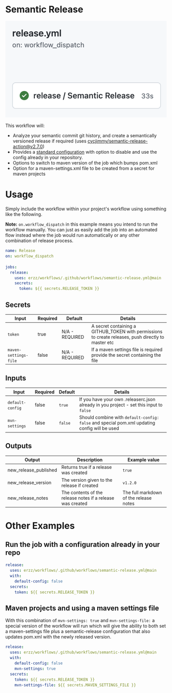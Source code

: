 # Semantic Release

![Semantic-Release Workflow](/media/semantic-release.png)

This workflow will:

- Analyze your semantic commit git history, and create a semantically versioned release if required (uses [cycjimmy/semantic-release-action@v2.7.0](https://github.com/cycjimmy/semantic-release-action))
- Provides a [standard configuration](/.github/workflows/semantic-release-config.json) with option to disable and use the config already in your repository.
- Options to switch to maven version of the job which bumps pom.xml
- Option for a maven-settings.xml file to be created from a secret for maven projects

# Usage

Simply include the workflow within your project's workflow using something like the following.

**Note:** `on.workflow_dispatch` in this example means you intend to run the workflow manually. You can just as easily add the job into an automated flow instead where the job would run automatically or any other combination of release process.

```yaml
name: Release
on: workflow_dispatch

jobs:
  release:
    uses: erzz/workflows/.github/workflows/semantic-release.yml@main
    secrets:
      token: ${{ secrets.RELEASE_TOKEN }}
```

## Secrets

| Input                 | Required | Default        | Details                                                                                             |
| --------------------- | -------- | -------------- | --------------------------------------------------------------------------------------------------- |
| `token`               | true     | N/A - REQUIRED | A secret containing a GITHUB_TOKEN with permissions to create releases, push directly to master etc |
| `maven-settings-file` | false    | N/A - REQUIRED | If a maven settings file is required provide the secret containing the file                         |

## Inputs

| Input            | Required | Default | Details                                                                                        |
| ---------------- | -------- | ------- | ---------------------------------------------------------------------------------------------- |
| `default-config` | false    | `true`  | If you have your own .releaserc.json already in you project - set this input to `false`        |
| `mvn-settings`   | false    | `false` | Should combine with `default-config: false` and special pom.xml updating config will be used   |

## Outputs

| Output                | Description                                                | Example value                          |
| --------------------- | ---------------------------------------------------------- | -------------------------------------- |
| new_release_published | Returns true if a release was created                      | `true`                                 |
| new_release_version   | The version given to the release if created                | `v1.2.0`                               |
| new_release_notes     | The contents of the release notes if a release was created | The full markdown of the release notes |

# Other Examples

## Run the job with a configuration already in your repo

```yaml
release:
  uses: erzz/workflows/.github/workflows/semantic-release.yml@main
  with:
    default-config: false
  secrets:
    token: ${{ secrets.RELEASE_TOKEN }}
```

## Maven projects and using a maven settings file

With this combination of `mvn-settings: true` and `mvn-settings-file:` a special version of the workflow will run which will give the ability to both set a maven-settings file plus a semantic-release configuration that also updates pom.xml with the newly released version.

```yaml
release:
  uses: erzz/workflows/.github/workflows/semantic-release.yml@main
  with:
    default-config: false
    mvn-settings: true
  secrets:
    token: ${{ secrets.RELEASE_TOKEN }}
    mvn-settings-file: ${{ secrets.MAVEN_SETTINGS_FILE }}
```